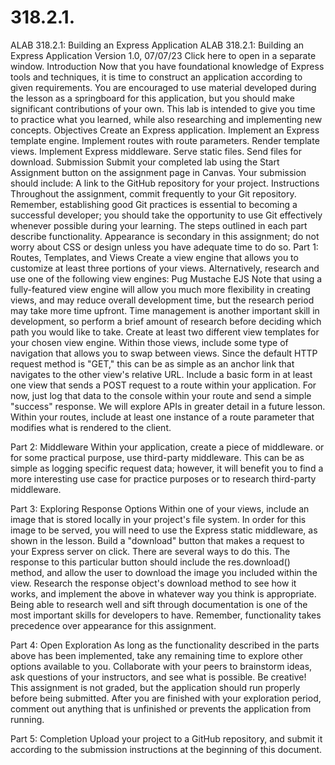 # 318.2.1.
ALAB 318.2.1:  Building an Express Application
ALAB 318.2.1: 
Building an Express Application
Version 1.0, 07/07/23 Click here to open in a separate window.
Introduction
Now that you have foundational knowledge of Express tools and techniques, it is time to construct an application according to given requirements.
You are encouraged to use material developed during the lesson as a springboard for this application, but you should make significant contributions of your own. This lab is intended to give you time to practice what you learned, while also researching and implementing new concepts.
Objectives
Create an Express application.
Implement an Express template engine.
Implement routes with route parameters.
Render template views.
Implement Express middleware.
Serve static files.
Send files for download.
Submission
Submit your completed lab using the Start Assignment button on the assignment page in Canvas.
Your submission should include:
A link to the GitHub repository for your project.
Instructions
Throughout the assignment, commit frequently to your Git repository. Remember, establishing good Git practices is essential to becoming a successful developer; you should take the opportunity to use Git effectively whenever possible during your learning.
The steps outlined in each part describe functionality. Appearance is secondary in this assignment; do not worry about CSS or design unless you have adequate time to do so.
Part 1: Routes, Templates, and Views
Create a view engine that allows you to customize at least three portions of your views. Alternatively, research and use one of the following view engines:
Pug
Mustache
EJS
Note that using a fully-featured view engine will allow you much more flexibility in creating views, and may reduce overall development time, but the research period may take more time upfront. Time management is another important skill in development, so perform a brief amount of research before deciding which path you would like to take.
Create at least two different view templates for your chosen view engine.
Within those views, include some type of navigation that allows you to swap between views. Since the default HTTP request method is "GET," this can be as simple as an anchor link that navigates to the other view's relative URL.
Include a basic form in at least one view that sends a POST request to a route within your application. For now, just log that data to the console within your route and send a simple "success" response. We will explore APIs in greater detail in a future lesson.
Within your routes, include at least one instance of a route parameter that modifies what is rendered to the client.

Part 2: Middleware
Within your application, create a piece of middleware. or for some practical purpose, use third-party middleware. This can be as simple as logging specific request data; however, it will benefit you to find a more interesting use case for practice purposes or to research third-party middleware.

Part 3: Exploring Response Options
Within one of your views, include an image that is stored locally in your project's file system. In order for this image to be served, you will need to use the Express static middleware, as shown in the lesson.
Build a "download" button that makes a request to your Express server on click. There are several ways to do this.
The response to this particular button should include the res.download() method, and allow the user to download the image you included within the view.
Research the response object's download method to see how it works, and implement the above in whatever way you think is appropriate. Being able to research well and sift through documentation is one of the most important skills for developers to have.
Remember, functionality takes precedence over appearance for this assignment.

Part 4: Open Exploration
As long as the functionality described in the parts above has been implemented, take any remaining time to explore other options available to you. Collaborate with your peers to brainstorm ideas, ask questions of your instructors, and see what is possible. Be creative!
This assignment is not graded, but the application should run properly before being submitted. After you are finished with your exploration period,  comment out anything that is unfinished or prevents the application from running.

Part 5: Completion
Upload your project to a GitHub repository, and submit it according to the submission instructions at the beginning of this document.
